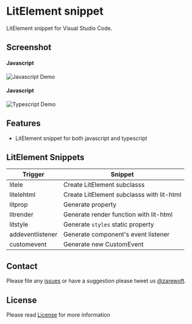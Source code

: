 # LitElement snippet

LitElement snippet for Visual Studio Code.

## Screenshot
#### Javascript
![Javascript Demo](https://github.com/zarewoft/lit-element-snippet/raw/master/images/screenshot-js.gif)

#### Javascript
![Typescript Demo](https://github.com/zarewoft/lit-element-snippet/raw/master/images/screenshot-ts.gif)

## Features

* LitElement snippet for both javascript and typescript

## LitElement Snippets

| Trigger           | Snippet                                     |
|-------------------|---------------------------------------------|
| litele            | Create LitElement subclasss                 |
| litelehtml        | Create LitElement subclasss with lit-html   |
| litprop           | Generate property                           |
| litrender         | Generate render function with lit-html      |
| litstyle          | Generate `styles` static property           |
| addeventlistener  | Generate component's event listener         |
| customevent       | Generate new CustomEvent                    |

## Contact

Please file any [issues](https://github.com/zarewoft/lit-element-snippet/issues) or have a suggestion please tweet us [@zarewoft](https://twitter.com/zarewoft).


## License

Please read [License](https://github.com/onecentlin/laravel-blade-snippets-vscode/blob/master/LICENSE.md) for more information